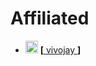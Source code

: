 # Affiliated
- [<img src="https://cdn.svgporn.com/logos/github-icon.svg?response-content-disposition=attachment%3Bfilename%3Dgithub-icon.svg" width=20>](https://github.com/vivojay) **[**[ vivojay ](https://github.com/vivojay)**]**
